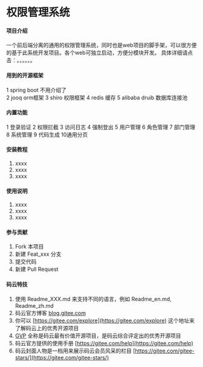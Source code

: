 # 权限管理系统

#### 项目介绍

  一个前后端分离的通用的权限管理系统，同时也是web项目的脚手架，可以很方便的基于此系统开发项目。各个web可独立启动，方便分模块开发。
     具体详细请点击：。。。。。。

#### 用到的开源框架
 1 spring boot 不用介绍了  
 2 jooq orm框架
 3 shiro 权限框架
 4 redis 缓存
 5 alibaba druib 数据库连接池

#### 内置功能
 1 登录验证
 2 权限拦截
 3 访问日志
 4 强制登出
 5 用户管理
 6 角色管理
 7 部门管理
 8 系统管理
 9 代码生成
 10通用分页
      

#### 安装教程

1. xxxx
2. xxxx
3. xxxx

#### 使用说明

1. xxxx
2. xxxx
3. xxxx

#### 参与贡献

1. Fork 本项目
2. 新建 Feat_xxx 分支
3. 提交代码
4. 新建 Pull Request


#### 码云特技

1. 使用 Readme\_XXX.md 来支持不同的语言，例如 Readme\_en.md, Readme\_zh.md
2. 码云官方博客 [blog.gitee.com](https://blog.gitee.com)
3. 你可以 [https://gitee.com/explore](https://gitee.com/explore) 这个地址来了解码云上的优秀开源项目
4. [GVP](https://gitee.com/gvp) 全称是码云最有价值开源项目，是码云综合评定出的优秀开源项目
5. 码云官方提供的使用手册 [https://gitee.com/help](https://gitee.com/help)
6. 码云封面人物是一档用来展示码云会员风采的栏目 [https://gitee.com/gitee-stars/](https://gitee.com/gitee-stars/)